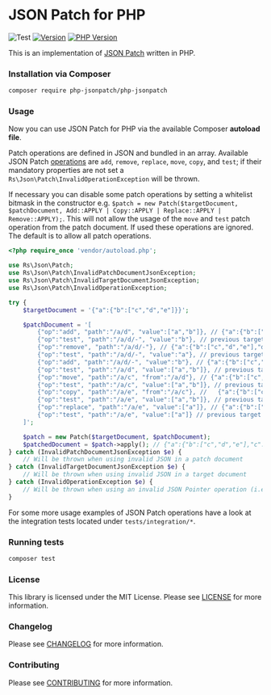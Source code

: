 # JSON Patch for PHP

![Test](https://github.com/raphaelstolt/php-jsonpatch/workflows/Test/badge.svg) [![Version](http://img.shields.io/packagist/v/php-jsonpatch/php-jsonpatch.svg?style=flat)](https://packagist.org/packages/php-jsonpatch/php-jsonpatch) [![PHP Version](https://img.shields.io/badge/php-8.0+-ff69b4.svg)](https://packagist.org/packages/php-jsonpatch/php-jsonpatch)

This is an implementation of [JSON Patch](http://tools.ietf.org/html/rfc6902) written in PHP.

### Installation via Composer

``` bash
composer require php-jsonpatch/php-jsonpatch
```

### Usage

Now you can use JSON Patch for PHP via the available Composer **autoload file**.

Patch operations are defined in JSON and bundled in an array. Available JSON Patch
[operations](http://tools.ietf.org/html/rfc6902#section-4) are `add`, `remove`, `replace`, `move`, `copy`,
and `test`; if their mandatory properties are not set a `Rs\Json\Patch\InvalidOperationException` will be
thrown.

If necessary you can disable some patch operations by setting a whitelist bitmask in the constructor e.g. `$patch = new Patch($targetDocument, $patchDocument, Add::APPLY | Copy::APPLY | Replace::APPLY | Remove::APPLY);`. This will not allow the usage of the `move` and `test` patch operation from the patch document. If used these operations are ignored. The default is to allow all patch operations.

``` php
<?php require_once 'vendor/autoload.php';

use Rs\Json\Patch;
use Rs\Json\Patch\InvalidPatchDocumentJsonException;
use Rs\Json\Patch\InvalidTargetDocumentJsonException;
use Rs\Json\Patch\InvalidOperationException;

try {
    $targetDocument = '{"a":{"b":["c","d","e"]}}';

    $patchDocument = '[
        {"op":"add", "path":"/a/d", "value":["a","b"]}, // {"a":{"b":["c","d","e"],"d":["a","b"]}}
        {"op":"test", "path":"/a/d/-", "value":"b"}, // previous target document
        {"op":"remove", "path":"/a/d/-"}, // {"a":{"b":["c","d","e"],"d":["a"]}}
        {"op":"test", "path":"/a/d/-", "value":"a"}, // previous target document
        {"op":"add", "path":"/a/d/-", "value":"b"}, // {"a":{"b":["c","d","e"],"d":["a","b"]}}
        {"op":"test", "path":"/a/d", "value":["a","b"]}, // previous target document
        {"op":"move", "path":"/a/c", "from":"/a/d"}, // {"a":{"b":["c","d","e"],"c":["a","b"]}}
        {"op":"test", "path":"/a/c", "value":["a","b"]}, // previous target document
        {"op":"copy", "path":"/a/e", "from":"/a/c"}, //   {"a":{"b":["c","d","e"],"c":["a","b"],"e":["a","b"]}}
        {"op":"test", "path":"/a/e", "value":["a","b"]}, // previous target document
        {"op":"replace", "path":"/a/e", "value":["a"]}, // {"a":{"b":["c","d","e"],"c":["a","b"],"e":["a"]}}
        {"op":"test", "path":"/a/e", "value":["a"]} // previous target document
    ]';

    $patch = new Patch($targetDocument, $patchDocument);
    $patchedDocument = $patch->apply(); // {"a":{"b":["c","d","e"],"c":["a","b"],"e":["a"]}}
} catch (InvalidPatchDocumentJsonException $e) {
    // Will be thrown when using invalid JSON in a patch document
} catch (InvalidTargetDocumentJsonException $e) {
    // Will be thrown when using invalid JSON in a target document
} catch (InvalidOperationException $e) {
    // Will be thrown when using an invalid JSON Pointer operation (i.e. missing property)
}
```
For some more usage examples of JSON Patch operations have a look at the
integration tests located under `tests/integration/*`.

### Running tests

``` bash
composer test
```

### License

This library is licensed under the MIT License. Please see [LICENSE](LICENSE.md) for more information.

### Changelog
Please see [CHANGELOG](CHANGELOG.md) for more information.

### Contributing
Please see [CONTRIBUTING](CONTRIBUTING.md) for more information.
